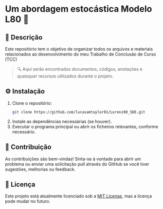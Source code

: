 # Um abordagem estocástica Modelo L80 🔀

## 📝 Descrição
Este repositório tem o objetivo de organizar todos os arquivos e materiais relacionados ao desenvolvimento do meu Trabalho de Conclusão de Curso (TCC)

   > 🔍 Aqui serão encontrados documentos, códigos, anotações e quaisquer recursos utilizados durante o projeto.

## ⚙️ Instalação
   1. Clone o repositório:
      ```bash
      git clone https://github.com/lucasamtaylor01/Lorenz80_SDE.git
      ```
   2. Instale as dependências necessárias (se houver).
   3. Executar o programa principal ou abrir os ficheiros relevantes, conforme necessário.

## 🤝 Contribuição
As contribuições são bem-vindas! Sinta-se à vontade para abrir um problema ou enviar uma solicitação pull através do GitHub se você tiver sugestões, melhorias ou feedback.

## 📄 Licença
Este projeto está atualmente licenciado sob a [MIT License](LICENSE), mas a licença pode mudar no futuro.
